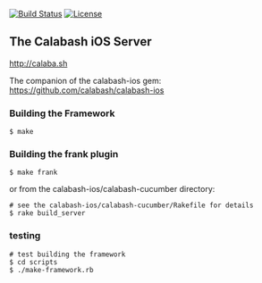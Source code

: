 [![Build Status](https://travis-ci.org/calabash/calabash-ios-server.svg?branch=master)](https://travis-ci.org/calabash/calabash-ios-server)
 [![License](https://go-shields.herokuapp.com/license-Eclipse-blue.png)](http://opensource.org/licenses/EPL-1.0)

## The Calabash iOS Server

http://calaba.sh

The companion of the calabash-ios gem:  https://github.com/calabash/calabash-ios

### Building the Framework

```
$ make
```

### Building the frank plugin

```
$ make frank
```

or from the calabash-ios/calabash-cucumber directory:

```
# see the calabash-ios/calabash-cucumber/Rakefile for details
$ rake build_server
```

### testing

```
# test building the framework
$ cd scripts
$ ./make-framework.rb
```
